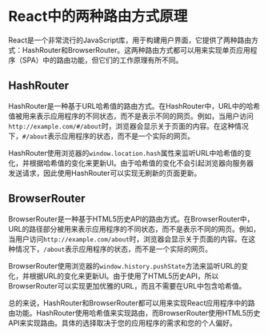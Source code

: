 # React中的两种路由方式原理

React是一个非常流行的JavaScript库，用于构建用户界面，它提供了两种路由方式：HashRouter和BrowserRouter。这两种路由方式都可以用来实现单页应用程序（SPA）中的路由功能，但它们的工作原理有所不同。

## HashRouter

HashRouter是一种基于URL哈希值的路由方式。在HashRouter中，URL中的哈希值被用来表示应用程序的不同状态，而不是表示不同的网页。例如，当用户访问`http://example.com/#/about`时，浏览器会显示关于页面的内容。在这种情况下，`#/about`表示应用程序的状态，而不是一个实际的网页。

HashRouter使用浏览器的`window.location.hash`属性来监听URL中哈希值的变化，并根据哈希值的变化来更新UI。由于哈希值的变化不会引起浏览器向服务器发送请求，因此使用HashRouter可以实现无刷新的页面更新。

## BrowserRouter

BrowserRouter是一种基于HTML5历史API的路由方式。在BrowserRouter中，URL的路径部分被用来表示应用程序的不同状态，而不是表示不同的网页。例如，当用户访问`http://example.com/about`时，浏览器会显示关于页面的内容。在这种情况下，`/about`表示应用程序的状态，而不是一个实际的网页。

BrowserRouter使用浏览器的`window.history.pushState`方法来监听URL的变化，并根据URL的变化来更新UI。由于使用了HTML5历史API，所以BrowserRouter可以实现更加优雅的URL，而且不需要在URL中包含哈希值。

总的来说，HashRouter和BrowserRouter都可以用来实现React应用程序中的路由功能。HashRouter使用哈希值来实现路由，而BrowserRouter使用HTML5历史API来实现路由。具体的选择取决于您的应用程序的需求和您的个人偏好。